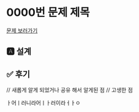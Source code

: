 # 0000번 문제 제목
[문제 보러가기]()

## 🅰 설계

## ✅ 후기
// 새롭게 알게 되었거나 공유 해서 알게된 점
// 고생한 점



ㅏ어ㅣ러니라어ㅣㅏ러이라ㅓㅏㅇ


